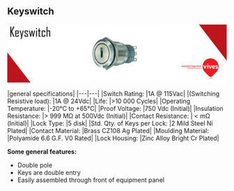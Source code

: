 ## Keyswitch
![](/assets/Keyswitch_Banner.jpg)

|general specifications|
|---|---|
|Switch Rating: |1A @ 115Vac|
|(Switching Resistive load): |1A @ 24Vdc|
|Life: |>10 000 Cycles|
|Operating Temperature: |-20°C to +65°C|
|Proof Voltage: |750 Vdc (Initial)|
|Insulation Resistance: |> 999 MΩ at 500Vdc (Initial)|
|Contact Resistance: | < mΩ (Initial)|
|Lock Type: |5 disk|
|Std. Qty. of Keys per Lock: |2 Mild Steel Ni Plated|
|Contact Material: |Brass CZ108 Ag Plated|
|Moulding Material: |Polyamide 6.6 G.F. V0 Rated|
|Lock Housing: |Zinc Alloy Bright Cr Plated|


**Some general features:**
 - Double pole
 - Keys are double entry
 - Easily assembled through front of equipment panel
